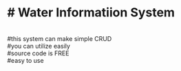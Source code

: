 <h1># Water Informatiion System </h1><br>
#this system can make simple CRUD<br>
#you can utilize easily<br>
#source code is FREE<br>
#easy to use
